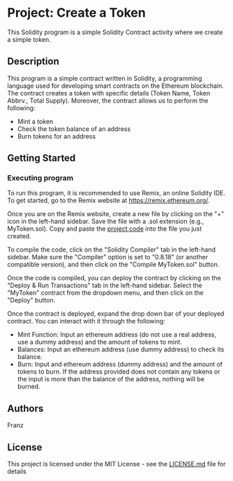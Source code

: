 # Project: Create a Token

This Solidity program is a simple Solidity Contract activity where we create a simple token.

## Description

This program is a simple contract written in Solidity, a programming language used for developing smart contracts on the Ethereum blockchain. The contract creates a token with specific details (Token Name, Token Abbrv., Total Supply). Moreover, the contract allows us to perform the following:
- Mint a token
- Check the token balance of an address
- Burn tokens for an address

## Getting Started

### Executing program

To run this program, it is recommended to use Remix, an online Solidity IDE. To get started, go to the Remix website at https://remix.ethereum.org/.

Once you are on the Remix website, create a new file by clicking on the "+" icon in the left-hand sidebar. Save the file with a .sol extension (e.g., MyToken.sol). Copy and paste the [project code](https://github.com/SSSerpenttt/ETHAssessment_ETHBeginnerProof/blob/main/ETHProject_ETHBeginnerProof.sol) into the file you just created.

To compile the code, click on the "Solidity Compiler" tab in the left-hand sidebar. Make sure the "Compiler" option is set to "0.8.18" (or another compatible version), and then click on the "Compile MyToken.sol" button.

Once the code is compiled, you can deploy the contract by clicking on the "Deploy & Run Transactions" tab in the left-hand sidebar. Select the "MyToken" contract from the dropdown menu, and then click on the "Deploy" button.

Once the contract is deployed, expand the drop down bar of your deployed contract. You can interact with it through the following:
- Mint Function: Input an ethereum address (do not use a real address, use a dummy address) and the amount of tokens to mint.
- Balances: Input an ethereum address (use dummy address) to check its balance.
- Burn: Input and ethereum address (dummy address) and the amount of tokens to burn. If the address provided does not contain any tokens or the input is more than the balance of the address, nothing will be burned.

## Authors

Franz


## License

This project is licensed under the MIT License - see the [LICENSE.md](https://github.com/SSSerpenttt/ETHAssessment_ETHBeginnerProof/blob/main/LICENSE) file for details
